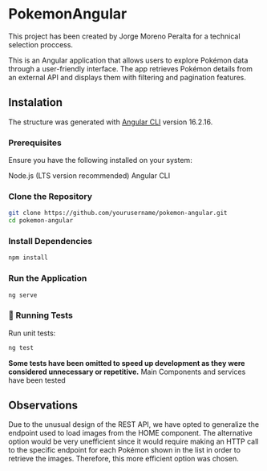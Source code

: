 # PokemonAngular

This project has been created by Jorge Moreno Peralta for a technical selection proccess.

This is an Angular application that allows users to explore Pokémon data through a user-friendly interface. The app retrieves Pokémon details from an external API and displays them with filtering and pagination features.

## Instalation

The structure was generated with [Angular CLI](https://github.com/angular/angular-cli) version 16.2.16.
### Prerequisites
Ensure you have the following installed on your system:

Node.js (LTS version recommended)
Angular CLI

### Clone the Repository
```sh
git clone https://github.com/yourusername/pokemon-angular.git
cd pokemon-angular
```

### Install Dependencies
```sh
npm install
```

### Run the Application
```sh
ng serve
```

### 🧪 Running Tests
Run unit tests:
```sh
ng test
```
**Some tests have been omitted to speed up development as they were considered unnecessary or repetitive.**
Main Components and services have been tested


## Observations

Due to the unusual design of the REST API, we have opted to generalize the endpoint used to load images from the HOME component. The alternative option would be very unefficient since it would require making an HTTP call to the specific endpoint for each Pokémon shown in the list in order to retrieve the images. Therefore, this more efficient option was chosen.

